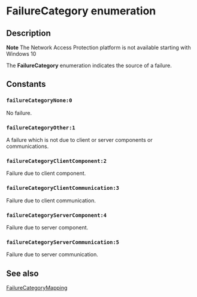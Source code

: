 # FailureCategory enumeration

## Description

**Note** The Network Access Protection platform is not available starting with Windows 10

The **FailureCategory** enumeration indicates the source of a failure.

## Constants

### `failureCategoryNone:0`

No failure.

### `failureCategoryOther:1`

A failure which is not due to client or server components or communications.

### `failureCategoryClientComponent:2`

Failure due to client component.

### `failureCategoryClientCommunication:3`

Failure due to client communication.

### `failureCategoryServerComponent:4`

Failure due to server component.

### `failureCategoryServerCommunication:5`

Failure due to server communication.

## See also

[FailureCategoryMapping](https://learn.microsoft.com/windows/desktop/api/naptypes/ns-naptypes-failurecategorymapping)